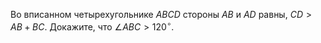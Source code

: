 Во вписанном четырехугольнике $ABCD$ стороны $AB$ и $AD$ равны, 
$CD > AB+BC$. Докажите, что $\angle ABC > 120^\circ$.